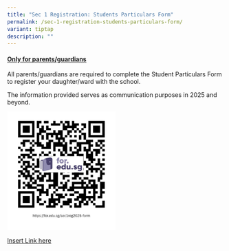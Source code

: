 ```yaml
---
title: "Sec 1 Registration: Students Particulars Form"
permalink: /sec-1-registration-students-particulars-form/
variant: tiptap
description: ""
---
```

<h4><strong><u>Only for parents/guardians</u></strong></h4>
<p>All parents/guardians are required to complete the Student Particulars
Form to register your daughter/ward with the school.</p>
<p>The information provided serves as communication purposes in 2025 and
beyond.</p>
<p></p>
<p></p><a class="isomer-image-wrapper" href="https://for.edu.sg/sec1reg2025-form"><img style="width: 50%;" height="auto" width="100%" alt="Sec 1 Registration - Student Particular Form" src="/images/CGS Sec1 Registration/Sec_1_Registration___Student_Particular_Form.jpg"></a>
<p><a href="Insert Link here" rel="noopener nofollow" target="_blank">Insert Link here</a>
</p>